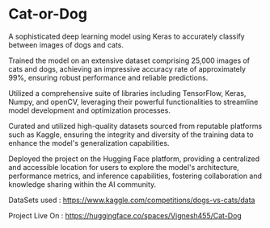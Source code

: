 # Cat-or-Dog

A sophisticated deep learning model using Keras to accurately classify between images of dogs and cats.

Trained the model on an extensive dataset comprising 25,000 images of cats and dogs, achieving an impressive accuracy rate of approximately 99%, ensuring robust performance and reliable predictions.

Utilized a comprehensive suite of libraries including TensorFlow, Keras, Numpy, and openCV, leveraging their powerful functionalities to streamline model development and optimization processes.

Curated and utilized high-quality datasets sourced from reputable platforms such as Kaggle, ensuring the integrity and diversity of the training data to enhance the model's generalization capabilities.

Deployed the project on the Hugging Face platform, providing a centralized and accessible location for users to explore the model's architecture, performance metrics, and inference capabilities, fostering collaboration and knowledge sharing within the AI community.

DataSets used : https://www.kaggle.com/competitions/dogs-vs-cats/data

Project Live On : https://huggingface.co/spaces/Vignesh455/Cat-Dog
